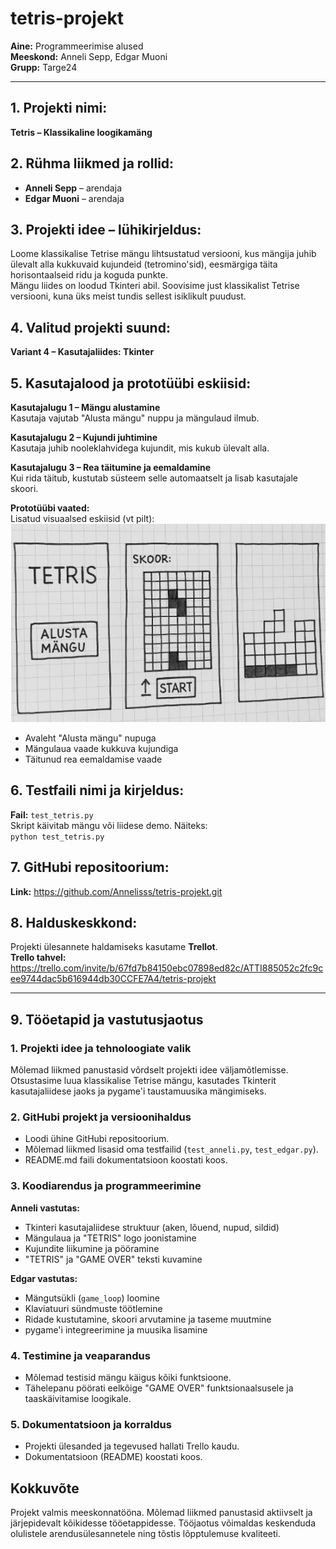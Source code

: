 # tetris-projekt
**Aine:** Programmeerimise alused  
**Meeskond:** Anneli Sepp, Edgar Muoni  
**Grupp:** Targe24  

-------------

## 1. Projekti nimi:  
**Tetris – Klassikaline loogikamäng**

## 2. Rühma liikmed ja rollid:

- **Anneli Sepp** – arendaja  
- **Edgar Muoni** – arendaja

## 3. Projekti idee – lühikirjeldus:  
Loome klassikalise Tetrise mängu lihtsustatud versiooni, kus mängija juhib ülevalt alla kukkuvaid kujundeid (tetromino'sid), eesmärgiga täita horisontaalseid ridu ja koguda punkte.  
Mängu liides on loodud Tkinteri abil. Soovisime just klassikalist Tetrise versiooni, kuna üks meist tundis sellest isiklikult puudust.

## 4. Valitud projekti suund:  
**Variant 4 – Kasutajaliides: Tkinter**

## 5. Kasutajalood ja prototüübi eskiisid:

**Kasutajalugu 1 – Mängu alustamine**  
Kasutaja vajutab "Alusta mängu" nuppu ja mängulaud ilmub.

**Kasutajalugu 2 – Kujundi juhtimine**  
Kasutaja juhib nooleklahvidega kujundit, mis kukub ülevalt alla.

**Kasutajalugu 3 – Rea täitumine ja eemaldamine**  
Kui rida täitub, kustutab süsteem selle automaatselt ja lisab kasutajale skoori.

**Prototüübi vaated:**  
Lisatud visuaalsed eskiisid (vt pilt):  
![Prototüüp](prototyyp.jpg)

- Avaleht "Alusta mängu" nupuga  
- Mängulaua vaade kukkuva kujundiga  
- Täitunud rea eemaldamise vaade

## 6. Testfaili nimi ja kirjeldus:  
**Fail:** `test_tetris.py`  
Skript käivitab mängu või liidese demo. Näiteks:  
`python test_tetris.py`

## 7. GitHubi repositoorium:  
**Link:** https://github.com/Annelisss/tetris-projekt.git

## 8. Halduskeskkond:  
Projekti ülesannete haldamiseks kasutame **Trellot**.  
**Trello tahvel:** https://trello.com/invite/b/67fd7b84150ebc07898ed82c/ATTI885052c2fc9cee9744dac5b616944db30CCFE7A4/tetris-projekt

---

## 9. Tööetapid ja vastutusjaotus

### 1. Projekti idee ja tehnoloogiate valik  
Mõlemad liikmed panustasid võrdselt projekti idee väljamõtlemisse. Otsustasime luua klassikalise Tetrise mängu, kasutades Tkinterit kasutajaliidese jaoks ja pygame'i taustamuusika mängimiseks.

### 2. GitHubi projekt ja versioonihaldus  
- Loodi ühine GitHubi repositoorium.  
- Mõlemad liikmed lisasid oma testfailid (`test_anneli.py`, `test_edgar.py`).  
- README.md faili dokumentatsioon koostati koos.

### 3. Koodiarendus ja programmeerimine

**Anneli vastutas:**
- Tkinteri kasutajaliidese struktuur (aken, lõuend, nupud, sildid)
- Mängulaua ja "TETRIS" logo joonistamine
- Kujundite liikumine ja pööramine
- "TETRIS" ja "GAME OVER" teksti kuvamine

**Edgar vastutas:**
- Mängutsükli (`game_loop`) loomine
- Klaviatuuri sündmuste töötlemine
- Ridade kustutamine, skoori arvutamine ja taseme muutmine
- pygame'i integreerimine ja muusika lisamine

### 4. Testimine ja veaparandus  
- Mõlemad testisid mängu käigus kõiki funktsioone.  
- Tähelepanu pöörati eelkõige "GAME OVER" funktsionaalsusele ja taaskäivitamise loogikale.

### 5. Dokumentatsioon ja korraldus  
- Projekti ülesanded ja tegevused hallati Trello kaudu.  
- Dokumentatsioon (README) koostati koos.


## Kokkuvõte  
Projekt valmis meeskonnatööna. Mõlemad liikmed panustasid aktiivselt ja järjepidevalt kõikidesse tööetappidesse. Tööjaotus võimaldas keskenduda olulistele arendusülesannetele ning tõstis lõpptulemuse kvaliteeti.

